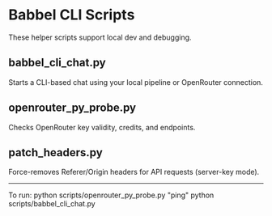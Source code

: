 # Babbel CLI Scripts

These helper scripts support local dev and debugging.

## babbel_cli_chat.py
Starts a CLI-based chat using your local pipeline or OpenRouter connection.

## openrouter_py_probe.py
Checks OpenRouter key validity, credits, and endpoints.

## patch_headers.py
Force-removes Referer/Origin headers for API requests (server-key mode).

---

To run:
    python scripts/openrouter_py_probe.py "ping"
    python scripts/babbel_cli_chat.py
